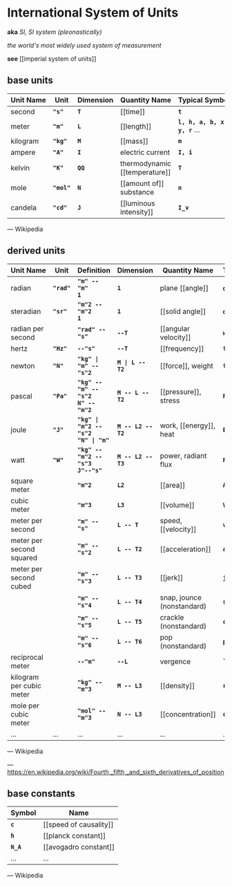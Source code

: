 # International System of Units

**aka** _SI, SI system (pleonastically)_

_the world's most widely used system of measurement_

**see** [[imperial system of units]]

## base units

| Unit&nbsp;Name | Unit        | Dimension | Quantity&nbsp;Name            | Typical&nbsp;Symbols          |
| -------------- | ----------- | --------- | ----------------------------- | ----------------------------- |
| second         | **`"s"`**   | **`T`**   | [[time]]                      | **`t`**                       |
| meter          | **`"m"`**   | **`L`**   | [[length]]                    | **`l, h, a, b, x, y, r`** ... |
| kilogram       | **`"kg"`**  | **`M`**   | [[mass]]                      | **`m`**                       |
| ampere         | **`"A"`**   | **`I`**   | electric current              | **`I, i`**                    |
| kelvin         | **`"K"`**   | **`QQ`**  | thermodynamic [[temperature]] | **`T`**                       |
| mole           | **`"mol"`** | **`N`**   | [[amount of]] substance       | **`n`**                       |
| candela        | **`"cd"`**  | **`J`**   | [[luminous intensity]]        | **`I_v`**                     |

&mdash; Wikipedia

## derived units

| Unit&nbsp;Name           | Unit        | Definition                                         | Dimension           | Quantity&nbsp;Name         | Typical&nbsp;Symbols |
| ------------------------ | ----------- | -------------------------------------------------- | ------------------- | -------------------------- | -------------------- |
| radian                   | **`"rad"`** | **`"m" -- "m"`** <br /> **`1`**                    | **`1`**             | plane [[angle]]            | **`qq, a`** ...      |
| steradian                | **`"sr"`**  | **`"m"2 -- "m"2 `** <br /> **`1`**                 | **`1`**             | [[solid angle]]            | **`qq, a`** ...      |
| radian per second        |             | **`"rad" -- "s"`**                                 | **`--T`**           | [[angular velocity]]       | **`ww`**             |
| hertz                    | **`"Hz"`**  | **`--"s"`**                                        | **`--T`**           | [[frequency]]              | **`f, nn, ww`**      |
| newton                   | **`"N"`**   | **`"kg" \| "m" -- "s"2`**                          | **`M \| L -- T2`**  | [[force]], weight          | **`f, F`**           |
| pascal                   | **`"Pa"`**  | **`"kg" -- "m" -- "s"2 `** <br /> **`N" -- "m"2`** | **`M -- L -- T2`**  | [[pressure]], stress       | **`P`**              |
| joule                    | **`"J"`**   | **`"kg" \| "m"2 -- "s"2`** <br /> **`"N" \| "m"`** | **`M -- L2 -- T2`** | work, [[energy]], heat     | **`E, Q`**           |
| watt                     | **`"W"`**   | **`"kg" -- "m"2 -- "s"3 `** <br /> **`J"--"s"`**   | **`M -- L2 -- T3`** | power, radiant flux        | **`P`**              |
| square meter             |             | **`"m"2`**                                         | **`L2`**            | [[area]]                   | **`A`**              |
| cubic meter              |             | **`"m"3`**                                         | **`L3`**            | [[volume]]                 | **`V`**              |
| meter per second         |             | **`"m" -- "s"`**                                   | **`L -- T`**        | speed, [[velocity]]        | **`v`**              |
| meter per second squared |             | **`"m" -- "s"2`**                                  | **`L -- T2`**       | [[acceleration]]           | **`a`**              |
| meter per second cubed   |             | **`"m" -- "s"3`**                                  | **`L -- T3`**       | [[jerk]]                   | **`j`**              |
|                          |             | **`"m" -- "s"4`**                                  | **`L -- T4`**       | snap, jounce (nonstandard) | **`s`**              |
|                          |             | **`"m" -- "s"5`**                                  | **`L -- T5`**       | crackle (nonstandard)      | **`c`**              |
|                          |             | **`"m" -- "s"6`**                                  | **`L -- T6`**       | pop (nonstandard)          | **`p`**              |
| reciprocal meter         |             | **`--"m"`**                                        | **`--L`**           | vergence                   | **`V, "f"**          |
| kilogram per cubic meter |             | **`"kg" -- "m"3`**                                 | **`M -- L3`**       | [[density]]                | **`rr`**             |
| mole per cubic meter     |             | **`"mol" -- "m"3`**                                | **`N -- L3`**       | [[concentration]]          | **`c`**              |
| ...                      | ...         | ...                                                | ...                 | ...                        | ...                  |

&mdash; Wikipedia

&mdash; <https://en.wikipedia.org/wiki/Fourth,_fifth,_and_sixth_derivatives_of_position>

## base constants

| Symbol    | Name                   |
| --------- | ---------------------- |
| **`c`**   | [[speed of causality]] |
| **`h`**   | [[planck constant]]    |
| **`N_A`** | [[avogadro constant]]  |
| ...       | ...                    |

&mdash; Wikipedia
